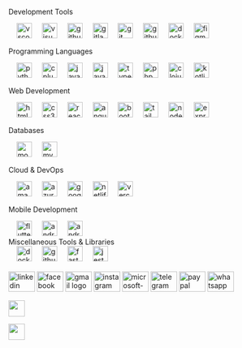 Development Tools

<div align="left"> <img width="12" /> <img src="https://skillicons.dev/icons?i=vscode" height="30" alt="vscode logo" /> <img width="12" /> <img src="https://skillicons.dev/icons?i=visualstudio" height="30" alt="visualstudio logo" /> <img width="12" /> <img src="https://skillicons.dev/icons?i=github" height="30" alt="github logo" /> <img width="12" /> <img src="https://skillicons.dev/icons?i=gitlab" height="30" alt="gitlab logo" /> <img width="12" /> <img src="https://skillicons.dev/icons?i=git" height="30" alt="git logo" /> <img width="12" /> <img src="https://skillicons.dev/icons?i=githubactions" height="30" alt="githubactions logo" /> <img width="12" /> <img src="https://skillicons.dev/icons?i=docker" height="30" alt="docker logo" /> <img width="12" /> <img src="https://skillicons.dev/icons?i=figma" height="30" alt="figma logo" /> </div>

Programming Languages

<div align="left"> <img width="12" /> <img src="https://skillicons.dev/icons?i=py" height="30" alt="python logo" /> <img width="12" /> <img src="https://skillicons.dev/icons?i=cpp" height="30" alt="cplusplus logo" /> <img width="12" /> <img src="https://skillicons.dev/icons?i=java" height="30" alt="java logo" /> <img width="12" /> <img src="https://skillicons.dev/icons?i=js" height="30" alt="javascript logo" /> <img width="12" /> <img src="https://skillicons.dev/icons?i=ts" height="30" alt="typescript logo" /> <img width="12" /> <img src="https://skillicons.dev/icons?i=php" height="30" alt="php logo" /> <img width="12" /> <img src="https://skillicons.dev/icons?i=clojure" height="30" alt="clojure logo" /> <img width="12" /> <img src="https://skillicons.dev/icons?i=kotlin" height="30" alt="kotlin logo" /> </div>

Web Development

<div align="left"> <img width="12" /> <img src="https://skillicons.dev/icons?i=html" height="30" alt="html5 logo" /> <img width="12" /> <img src="https://skillicons.dev/icons?i=css" height="30" alt="css3 logo" /> <img width="12" /> <img src="https://skillicons.dev/icons?i=react" height="30" alt="react logo" /> <img width="12" /> <img src="https://skillicons.dev/icons?i=angular" height="30" alt="angularjs logo" /> <img width="12" /> <img src="https://skillicons.dev/icons?i=bootstrap" height="30" alt="bootstrap logo" /> <img width="12" /> <img src="https://skillicons.dev/icons?i=tailwind" height="30" alt="tailwindcss logo" /> <img width="12" /> <img src="https://skillicons.dev/icons?i=nodejs" height="30" alt="nodejs logo" /> <img width="12" /> <img src="https://skillicons.dev/icons?i=express" height="30" alt="express logo" /> </div>

Databases

<div align="left"> <img width="12" /> <img src="https://skillicons.dev/icons?i=mongodb" height="30" alt="mongodb logo" /> <img width="12" /> <img src="https://skillicons.dev/icons?i=mysql" height="30" alt="mysql logo" /> </div>

Cloud & DevOps

<div align="left"> <img width="12" /> <img src="https://skillicons.dev/icons?i=aws" height="30" alt="amazonwebservices logo" /> <img width="12" /> <img src="https://skillicons.dev/icons?i=azure" height="30" alt="azure logo" /> <img width="12" /> <img src="https://skillicons.dev/icons?i=gcp" height="30" alt="googlecloud logo" /> <img width="12" /> <img src="https://skillicons.dev/icons?i=netlify" height="30" alt="netlify logo" /> <img width="12" /> <img src="https://skillicons.dev/icons?i=vercel" height="30" alt="vercel logo" /> </div>

Mobile Development

<div align="left"> <img width="12" /> <img src="https://skillicons.dev/icons?i=flutter" height="30" alt="flutter logo" /> <img width="12" /> <img src="https://skillicons.dev/icons?i=android" height="30" alt="android logo" /> <img width="12" /> <img src="https://skillicons.dev/icons?i=androidstudio" height="30" alt="androidstudio logo" /> </div>
Miscellaneous Tools & Libraries
<div align="left"> <img width="12" /> <img src="https://skillicons.dev/icons?i=docker" height="30" alt="docker logo" /> <img width="12" /> <img src="https://skillicons.dev/icons?i=githubactions" height="30" alt="githubactions logo" /> <img width="12" /> <img src="https://skillicons.dev/icons?i=fastapi" height="30" alt="fastapi logo" /> <img width="12" /> <img src="https://skillicons.dev/icons?i=jest" height="30" alt="jest logo" /> </div>

<br clear="both">

<div align="left">
  <img src="https://raw.githubusercontent.com/maurodesouza/profile-readme-generator/master/src/assets/icons/social/linkedin/default.svg" width="52" height="40" alt="linkedin logo"  />
  <img src="https://raw.githubusercontent.com/maurodesouza/profile-readme-generator/master/src/assets/icons/social/facebook/default.svg" width="52" height="40" alt="facebook logo"  />
  <img src="https://raw.githubusercontent.com/maurodesouza/profile-readme-generator/master/src/assets/icons/social/gmail/default.svg" width="52" height="40" alt="gmail logo"  />
  <img src="https://raw.githubusercontent.com/maurodesouza/profile-readme-generator/master/src/assets/icons/social/instagram/default.svg" width="52" height="40" alt="instagram logo"  />
  <img src="https://raw.githubusercontent.com/maurodesouza/profile-readme-generator/master/src/assets/icons/social/microsoft-outlook/default.svg" width="52" height="40" alt="microsoft-outlook logo"  />
  <img src="https://raw.githubusercontent.com/maurodesouza/profile-readme-generator/master/src/assets/icons/social/telegram/default.svg" width="52" height="40" alt="telegram logo"  />
  <img src="https://raw.githubusercontent.com/maurodesouza/profile-readme-generator/master/src/assets/icons/social/paypal/default.svg" width="52" height="40" alt="paypal logo"  />
  <img src="https://raw.githubusercontent.com/maurodesouza/profile-readme-generator/master/src/assets/icons/social/whatsapp/default.svg" width="52" height="40" alt="whatsapp logo"  />
</div>

<a href="http://www.medium.com/nimish05z" target="_blank" rel="noreferrer"> <picture> <source media="(prefers-color-scheme: dark)" srcset="https://raw.githubusercontent.com/danielcranney/readme-generator/main/public/icons/socials/medium-dark.svg" /> <source media="(prefers-color-scheme: light)" srcset="https://raw.githubusercontent.com/danielcranney/readme-generator/main/public/icons/socials/medium.svg" /> <img src="https://raw.githubusercontent.com/danielcranney/readme-generator/main/public/icons/socials/medium.svg" width="32" height="32" /> </picture> </a>

<a href="https://www.x.com/nimish05z" target="_blank" rel="noreferrer"> <picture> <source media="(prefers-color-scheme: dark)" srcset="https://raw.githubusercontent.com/danielcranney/readme-generator/main/public/icons/socials/twitter-dark.svg" /> <source media="(prefers-color-scheme: light)" srcset="https://raw.githubusercontent.com/danielcranney/readme-generator/main/public/icons/socials/twitter.svg" /> <img src="https://raw.githubusercontent.com/danielcranney/readme-generator/main/public/icons/socials/twitter.svg" width="32" height="32" /> </picture> </a>
